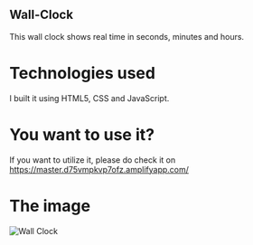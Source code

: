 ##  Wall-Clock
This wall clock shows real time in seconds, minutes and hours.

#   Technologies used
I built it using HTML5, CSS and JavaScript.

#   You want to use it?
If you want to utilize it, please do check it on https://master.d75vmpkvp7ofz.amplifyapp.com/
 
#   The image
![Wall Clock](https://user-images.githubusercontent.com/88127727/139578775-6d475c51-9417-4f4c-a2ac-ed67b81b5c6f.png)
                
